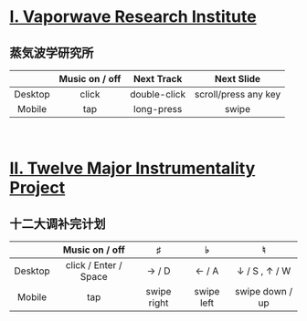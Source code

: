 # <a href="https://zianwangs.github.io/retro">I. Vaporwave Research Institute</a> 
## 蒸気波学研究所




|             | Music on / off | Next Track   | Next Slide |
| :-: | :-: | :-: | :-: |
| Desktop     |     click    | double-click | scroll/press any key
| Mobile      | tap          | long-press   |  swipe

<br/>

# <a href="https://zianwangs.github.io/plan">II. Twelve Major Instrumentality Project</a>
## 十二大调补完计划

|             | Music on / off | ♯   | ♭ | ♮ |
| :-: | :-: | :-: | :-: | :-: |
| Desktop     |     click / Enter / Space   |  → / D | ← / A | ↓ / S , ↑ / W |
| Mobile      | tap          | swipe right | swipe left | swipe down / up |

